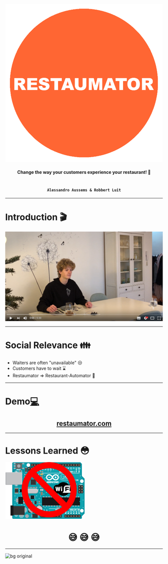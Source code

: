 <!-- $theme: gaia -->

![45% center](logo.png)

#### <center>Change the way your customers experience your restaurant! :fork_and_knife:
# 
#### <center>``` Alessandro Aussems & Robbert Luit ```
---
<!-- *template: invert -->

# Introduction :clapper:

[![100% center](movie.PNG)](http://www.youtube.com/watch_popup?v=mxV8K7mM3-0)

---
#
# Social Relevance :family:

- Waiters are often "unavailable" :unamused:
- Customers have to wait :hourglass:
- Restaumator => Restaurant-Automator :raised_hands:

--- 
<!-- *template: invert -->
# Demo[:computer:](http://www.youtube.com/watch_popup?v=Xt9YNxKBp6k)


 ## <center>[restaumator.com](http://restaumator.com/)
---
# Lessons Learned :flushed:

![200% center](dontarduinowifi.PNG)

# <center>:sweat_smile: :sweat_smile: :sweat_smile:

---

![bg original](http://m.memegen.com/4hwmg3.jpg)



